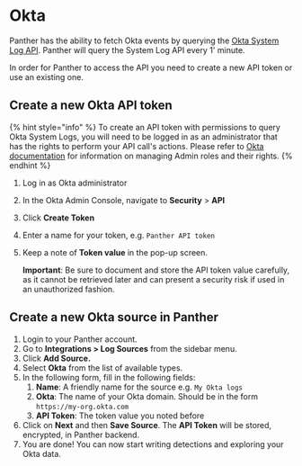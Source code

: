 # Okta

Panther has the ability to fetch Okta events by querying the [Okta System Log API](https://developer.okta.com/docs/reference/api/system-log/). Panther will query the System Log API every 1' minute.

In order for Panther to access the API you need to create a new API token or use an existing one.

## Create a new Okta API token

{% hint style="info" %}
To create an API token with permissions to query Okta System Logs, you will need to be logged in as an administrator that has the rights to perform your API call's actions. Please refer to [Okta documentation](https://help.okta.com/en/prod/Content/Topics/Security/Administrators.htm?Highlight=administrators) for information on managing Admin roles and their rights.
{% endhint %}

1. Log in as Okta administrator
2. In the Okta Admin Console, navigate to **Security** &gt; **API**
3. Click **Create Token**
4. Enter a name for your token, e.g. `Panther API token`
5. Keep a note of **Token value** in the pop-up screen.

   **Important**: Be sure to document and store the API token value carefully, as it cannot be retrieved later and can present a security risk if used in an unauthorized fashion.

## Create a new Okta source in Panther

1. Login to your Panther account.
2. Go to **Integrations &gt; Log Sources** from the sidebar menu.
3. Click **Add Source.**
4. Select **Okta** from the list of available types.
5. In the following form, fill in the following fields:
   1. **Name**: A friendly name for the source e.g. `My Okta logs`
   2. **Okta**: The name of your Okta domain. Should be in the form `https://my-org.okta.com`
   3. **API Token**: The token value you noted before
6. Click on **Next** and then **Save Source**. The **API Token** will be stored, encrypted, in Panther backend.
7. You are done! You can now start writing detections and exploring your Okta data.


